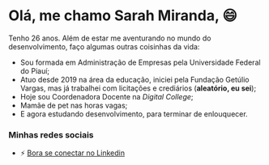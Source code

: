 # Olá, me chamo Sarah Miranda, 😄

Tenho 26 anos. Além de estar me aventurando no mundo do desenvolvimento, faço algumas outras coisinhas da vida: 

- Sou formada em Administração de Empresas pela Universidade Federal do Piauí;
- Atuo desde 2019 na área da educação, iniciei pela Fundação Getúlio Vargas, mas já trabalhei com licitações e crediários (**aleatório, eu sei**);
- Hoje sou Coordenadora Docente na _Digital College_;
- Mamãe de pet nas horas vagas;
- E agora estudando desenvolvimento, para terminar de enlouquecer.

### Minhas redes sociais
- ⚡ [Bora se conectar no Linkedin](https://www.linkedin.com/in/sarah-miranda-505341165/)



<!--
**Sarah-mi/sarah-mi** is a ✨ _special_ ✨ repository because its `README.md` (this file) appears on your GitHub profile.

Here are some ideas to get you started:

- 🔭 I’m currently working on ...
- 🌱 I’m currently learning ...
- 👯 I’m looking to collaborate on ...
- 🤔 I’m looking for help with ...
- 💬 Ask me about ...
- 📫 How to reach me: ...
- 😄 Pronouns: ...
- ⚡ Fun fact: ...
-->
